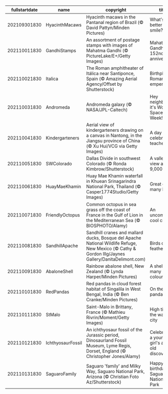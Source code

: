 |fullstartdate|name|copyright|title|image|
|--|--|--|--|--|
202109301830|HyacinthMacaws|Hyacinth macaws in the Pantanal region of Brazil (© David Pattyn/Minden Pictures)|What's better than a smile?|![](/en-IN/2021/10/202109301830HyacinthMacaws.jpg)|
202110011830|GandhiStamps|An assortment of postage stamps with images of Mahatma Gandhi (© PictureLake/E+/Getty Images)|Mahatma Gandhi’s 152nd birth anniversary|![](/en-IN/2021/10/202110011830GandhiStamps.jpg)|
202110021830|Italica|The Roman amphitheater of Itálica near Santiponce, Spain (© Amazing Aerial Agency/Offset by Shutterstock)|Birthplace of Roman emperors|![](/en-IN/2021/10/202110021830Italica.jpg)|
202110031830|Andromeda|Andromeda galaxy (© NASA/JPL-Caltech)|Hey neighbour, it's World Space Week!|![](/en-IN/2021/10/202110031830Andromeda.jpg)|
202110041830|Kindergarteners|Aerial view of kindergarteners drawing on a canvas in Nantong, in the Jiangsu province of China (© Xu Hui/VCG via Getty Images)|A day to celebrate teachers|![](/en-IN/2021/10/202110041830Kindergarteners.jpg)|
202110051830|SWColorado|Dallas Divide in southwest Colorado (© Ronda Kimbrow/Shutterstock)|A valley view at 9,000 feet|![](/en-IN/2021/10/202110051830SWColorado.jpg)|
202110061830|HuayMaeKhamin|Huay Mae Khamin waterfall in Khuean Srinagarindra National Park, Thailand (© Casper1774Studio/Getty Images)|Great on so many levels|![](/en-IN/2021/10/202110061830HuayMaeKhamin.jpg)|
202110071830|FriendlyOctopus|Common octopus in sea grass off the coast of France in the Gulf of Lion in the Mediterranean Sea (© BIOSPHOTO/Alamy)|An uncommonly cool critter|![](/en-IN/2021/10/202110071830FriendlyOctopus.jpg)|
202110081830|SandhillApache|Sandhill cranes and mallard ducks, Bosque del Apache National Wildlife Refuge, New Mexico (© Cathy & Gordon Illg/Jaynes Gallery/DanitaDelimont.com)|Birds of a feather|![](/en-IN/2021/10/202110081830SandhillApache.jpg)|
202110091830|AbaloneShell|Rainbow abalone shell, New Zealand (© Lynda Harper/Minden Pictures)|A shell of many colours|![](/en-IN/2021/10/202110091830AbaloneShell.jpg)|
202110101830|RedPandas|Red pandas in cloud forest habitat of Singalila in West Bengal, India (© Ben Cranke/Minden Pictures)|On the red panda trail|![](/en-IN/2021/10/202110101830RedPandas.jpg)|
202110111830|StMalo|Saint-Malo in Brittany, France (© Mathieu Rivrin/Moment/Getty Images)|High tide at the walled city|![](/en-IN/2021/10/202110111830StMalo.jpg)|
202110121830|IchthyosaurFossil|An ichthyosaur fossil of the Jurassic period, Dinosaurland Fossil Museum, Lyme Regis, Dorset, England (© Christopher Jones/Alamy)|Celebrating a young girl's age-old discovery|![](/en-IN/2021/10/202110121830IchthyosaurFossil.jpg)|
202110131830|SaguaroFamily|Saguaro 'family' and Milky Way, Saguaro National Park, Arizona (© Christian Foto Az/Shutterstock)|Happy birthday, Saguaro National Park|![](/en-IN/2021/10/202110131830SaguaroFamily.jpg)|
